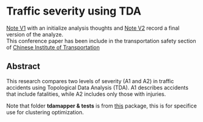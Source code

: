 # Traffic severity using TDA
[Note V1](https://hackmd.io/eP-VVAHUSvGpURoVaSmPNQ) with an initialize analysis thoughts and [Note V2](https://hackmd.io/Rjf4rmgrQrK34Tb14hDMQA) record a final version of the analyze.<br/>
This conference paper has been include in the transportation safety section of [Chinese Institute of Transportation](https://drive.google.com/file/d/1Xwn50CmsidK9w3uSz0Jawzatufz-S2pV/view)

## Abstract
This research compares two levels of severity (A1 and A2) in traffic accidents using Topological Data Analysis (TDA). A1 describes accidents that include fatalities, while A2 includes only those with injuries.

Note that folder **tdamapper & tests** is from [this](https://github.com/lucasimi/tda-mapper-python) package, this is for specifice use for clustering optimization.